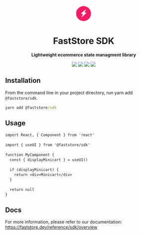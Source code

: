 <p align="center">
  <a href="https://faststore.dev">
    <img alt="Faststore" src="../ui/static/logo.png" width="60" />
  </a>
</p>
<h1 align="center">
  FastStore SDK
</h1>
<p align="center">
  <strong>
    Lightweight ecommerce state managment library
  </strong>
</p>

<div style="display: flex; justify-content: center; width: 100%">
  <a href="https://www.npmjs.com/package/@faststore/sdk" style="padding: 0px 2px 0px 0px">
    <img src="https://badge.fury.io/js/%40faststore%2Fui.svg" />
  </a>
  <a href="https://bundlephobia.com/package/@faststore/sdk" style="padding: 0px 2px 0px 2px">
    <img src="https://badgen.net/bundlephobia/minzip/@faststore/sdk" />
  </a>
  <a href="https://bundlephobia.com/package/@faststore/sdk" style="padding: 0px 2px 0px 2px">
    <img src="https://badgen.net/bundlephobia/tree-shaking/@faststore/sdk" />
  </a>
  <a href="https://bundlephobia.com/package/@faststore/sdk" style="padding: 0px 0px 0px 2px">
    <img src="https://badgen.net/bundlephobia/dependency-count/@faststore/sdk" />
  </a>
</div>

## Installation

From the command line in your project directory, run yarn add `@faststore/sdk`.

```cmd
yarn add @faststore/sdk
```

## Usage

```tsx
import React, { Component } from 'react'

import { useUI } from '@faststore/sdk'

function MyComponent {
  const { displayMinicart } = useUI()

  if (displayMinicart) {
    return <div>Minicart</div>
  }

  return null
}
```

## Docs

For more information, please refer to our documentation: https://faststore.dev/reference/sdk/overview
